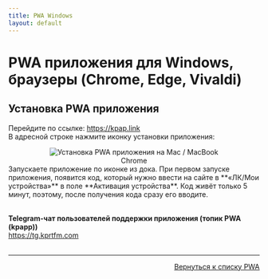 ```yaml
---
title: PWA Windows
layout: default
---
```


# PWA приложения для Windows, браузеры (Chrome, Edge, Vivaldi)

## Установка PWA приложения

Перейдите по ссылке: 
<a href="https://kpap.link" target="_blank">https://kpap.link</a>  
В адресной строке нажмите иконку установки приложения:
<div style="text-align: center;">
  <img src="https://lazykpub.github.io/Lazykpub/assets/images/pwa_win_chrome_1" alt="Установка PWA приложения на Mac / MacBook" style="max-width: 100%; height: auto; cursor: pointer;" onclick="this.style.maxWidth = this.style.maxWidth === '100%' ? '100vw' : '100%';">
</div>
<div style="text-align: center;">Chrome</div>
Запускаете приложение по иконке из дока. При первом запуске приложения, появится код, который нужно ввести на сайте в **«ЛК/Мои устройства»** в поле **Активация устройства**. Код живёт только 5 минут, поэтому, после получения кода сразу его вводите.<br><br>

**Telegram-чат пользователей поддержки приложения (топик PWA (kpapp))**  
<a href="https://tg.kprtfm.com" target="_blank">https://tg.kprtfm.com</a> <br><br>

---
<p  align="right"><a href="https://lazykpub.github.io/Lazykpub/pages/pwa" target="_blank">Вернуться к списку PWA</a></p>
